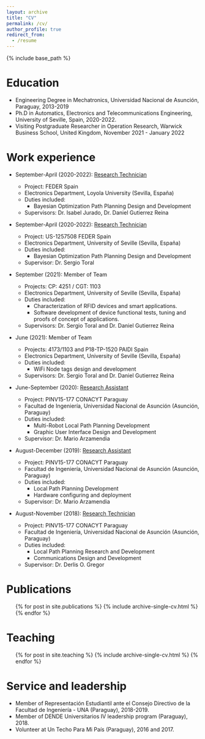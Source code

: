 ```yaml
---
layout: archive
title: "CV"
permalink: /cv/
author_profile: true
redirect_from:
  - /resume
---
```


{% include base_path %}

Education
======
* Engineering Degree in Mechatronics, Universidad Nacional de Asunción, Paraguay, 2013-2019
* Ph.D in Automatics, Electronics and Telecommunications Engineering, University of Seville, Spain, 2020-2022.
* Visiting Postgraduate Researcher in Operation Research, Warwick Business School, United Kingdom, November 2021 - January 2022

Work experience
======

* September-April (2020-2022): [Research Technician](https://eventos.uloyola.es/85675/sections/38346/sesiones.html)
  * Project: FEDER Spain
  * Electronics Department, Loyola University (Sevilla, España)
  * Duties included:
    - Bayesian Optimization Path Planning Design and Development
  * Supervisors: Dr. Isabel Jurado, Dr. Daniel Gutierrez Reina

* September-April (2020-2022): [Research Technician](https://investigacion.us.es/sisius/sis_proyecto.php?idproy=30374)
  * Project: US-1257508 FEDER Spain
  * Electronics Department, University of Seville (Sevilla, España)
  * Duties included:
    - Bayesian Optimization Path Planning Design and Development
  * Supervisor: Dr. Sergio Toral


* September (2021): Member of Team
  * Projects: CP: 4251 / CGT: 1103
  * Electronics Department, University of Seville (Sevilla, España)
  * Duties included:
    - Characterization of RFID devices and smart applications. 
    - Software development of device functional tests, tuning and proofs of concept of applications.
  * Supervisors: Dr. Sergio Toral and Dr. Daniel Gutierrez Reina

* June (2021): Member of Team
  * Projects: 4173/1103 and P18-TP-1520 PAIDI Spain
  * Electronics Department, University of Seville (Sevilla, España)
  * Duties included:
    - WiFi Node tags design and development
  * Supervisors: Dr. Sergio Toral and Dr. Daniel Gutierrez Reina
    
* June-September (2020): [Research Assistant](https://datos.conacyt.gov.py/proyectos/pdf/788)
  * Project: PINV15-177 CONACYT Paraguay
  * Facultad de Ingeniería, Universidad Nacional de Asunción (Asunción, Paraguay)
  * Duties included:
    - Multi-Robot Local Path Planning Development
    - Graphic User Interface Design and Development
  * Supervisor: Dr. Mario Arzamendia

* August-December (2019): [Research Assistant](https://datos.conacyt.gov.py/proyectos/pdf/788)
  * Project: PINV15-177 CONACYT Paraguay
  * Facultad de Ingeniería, Universidad Nacional de Asunción (Asunción, Paraguay)
  * Duties included:
    - Local Path Planning Development
    - Hardware configuring and deployment
  * Supervisor: Dr. Mario Arzamendia
  
* August-November (2018): [Research Technician](https://datos.conacyt.gov.py/proyectos/pdf/788)
  * Project: PINV15-177 CONACYT Paraguay
  * Facultad de Ingeniería, Universidad Nacional de Asunción (Asunción, Paraguay)
  * Duties included:
    - Local Path Planning Research and Development
    - Communications Design and Development
  * Supervisor: Dr. Derlis O. Gregor

[comment]: <> (<!-- Skills)

[comment]: <> (======)

[comment]: <> (* Skill 1)

[comment]: <> (* Skill 2)

[comment]: <> (  * Sub-skill 2.1)

[comment]: <> (  * Sub-skill 2.2)

[comment]: <> (  * Sub-skill 2.3)

[comment]: <> (* Skill 3 -->)

Publications
======
  <ul>{% for post in site.publications %}
    {% include archive-single-cv.html %}
  {% endfor %}</ul>
  
[comment]: <> (Talks)

[comment]: <> (======)

[comment]: <> (  <ul>{% for post in site.talks %})

[comment]: <> (    {% include archive-single-talk-cv.html %})

[comment]: <> (  {% endfor %}</ul>)
  
Teaching
======
  <ul>{% for post in site.teaching %}
    {% include archive-single-cv.html %}
  {% endfor %}</ul>
  
Service and leadership
======
* Member of Representación Estudiantil ante el Consejo Directivo de la Facultad de Ingeniería - UNA (Paraguay), 2018-2019.
* Member of DENDE Universitarios IV leadership program (Paraguay), 2018.
* Volunteer at Un Techo Para Mi País (Paraguay), 2016 and 2017.
